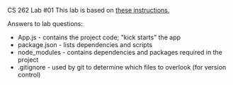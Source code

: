 CS 262 Lab #01
This lab is based on [these instructions.](https://cs.calvin.edu/courses/cs/262/kvlinden/01introduction/lab.html)

Answers to lab questions:
* App.js - contains the project code; "kick starts" the app
* package.json - lists dependencies and scripts
* node_modules - contains dependencies and packages required in the project
* .gitignore - used by git to determine which files to overlook (for version control)